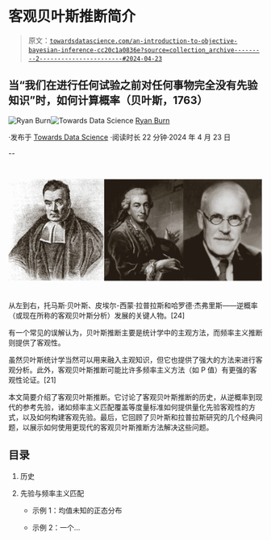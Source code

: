 # 客观贝叶斯推断简介

> 原文：[`towardsdatascience.com/an-introduction-to-objective-bayesian-inference-cc20c1a0836e?source=collection_archive---------2-----------------------#2024-04-23`](https://towardsdatascience.com/an-introduction-to-objective-bayesian-inference-cc20c1a0836e?source=collection_archive---------2-----------------------#2024-04-23)

## 当“我们在进行任何试验之前对任何事物完全没有先验知识”时，如何计算概率（贝叶斯，1763）

[](https://medium.com/@ryan.burn?source=post_page---byline--cc20c1a0836e--------------------------------)![Ryan Burn](https://medium.com/@ryan.burn?source=post_page---byline--cc20c1a0836e--------------------------------)[](https://towardsdatascience.com/?source=post_page---byline--cc20c1a0836e--------------------------------)![Towards Data Science](https://towardsdatascience.com/?source=post_page---byline--cc20c1a0836e--------------------------------) [Ryan Burn](https://medium.com/@ryan.burn?source=post_page---byline--cc20c1a0836e--------------------------------)

·发布于 [Towards Data Science](https://towardsdatascience.com/?source=post_page---byline--cc20c1a0836e--------------------------------) ·阅读时长 22 分钟·2024 年 4 月 23 日

--

![](img/9da3b8eb9a343437602a6d6ba3cd3d21.png)

从左到右，托马斯·贝叶斯、皮埃尔-西蒙·拉普拉斯和哈罗德·杰弗里斯——逆概率（或现在所称的客观贝叶斯分析）发展的关键人物。[24]

有一个常见的误解认为，贝叶斯推断主要是统计学中的主观方法，而频率主义推断则提供了客观性。

虽然贝叶斯统计学当然可以用来融入主观知识，但它也提供了强大的方法来进行客观分析。此外，客观贝叶斯推断可能比许多频率主义方法（如 P 值）有更强的客观性论证。[21]

本文简要介绍了客观贝叶斯推断。它讨论了客观贝叶斯推断的历史，从逆概率到现代的参考先验，诸如频率主义匹配覆盖等度量标准如何提供量化先验客观性的方式，以及如何构建客观先验。最后，它回顾了贝叶斯和拉普拉斯研究的几个经典问题，以展示如何使用更现代的客观贝叶斯推断方法解决这些问题。

## 目录

1.  历史

1.  先验与频率主义匹配

    - 示例 1：均值未知的正态分布

    - 示例 2：一个…

